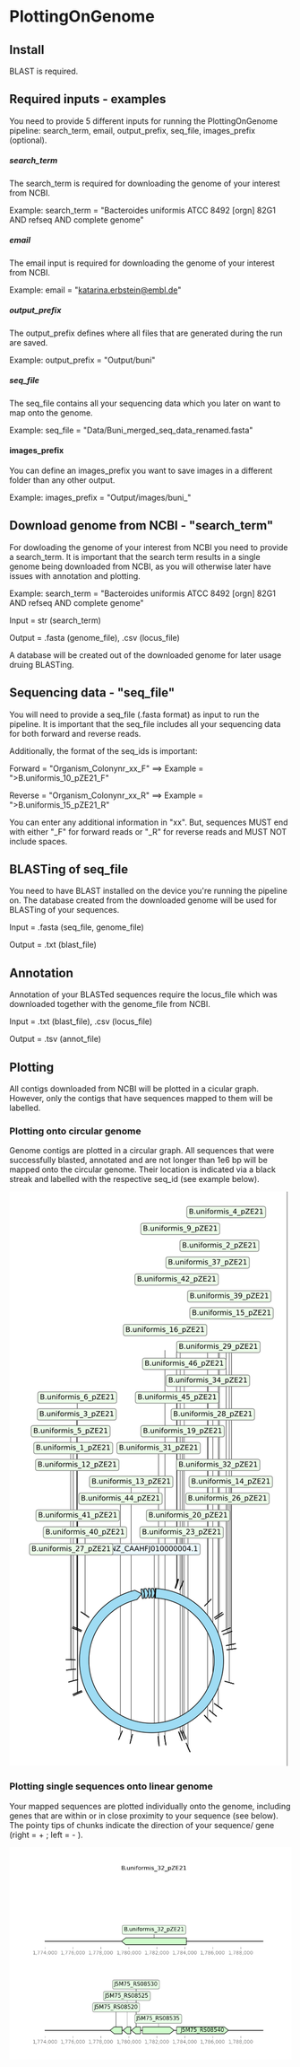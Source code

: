 
# PlottingOnGenome

## Install

BLAST is required.

## Required inputs - examples
You need to provide 5 different inputs for running the PlottingOnGenome pipeline: search_term, email, output_prefix, seq_file, images_prefix (optional). 

##### search_term
The search_term is required for downloading the genome of your interest from NCBI.

Example: search_term = "Bacteroides uniformis ATCC 8492 [orgn] 82G1 AND refseq AND complete genome"

##### email
The email input is required for downloading the genome of your interest from NCBI.

Example: email = "katarina.erbstein@embl.de"

##### output_prefix
The output_prefix defines where all files that are generated during the run are saved.

Example: output_prefix = "Output/buni"

##### seq_file
The seq_file contains all your sequencing data which you later on want to map onto the genome.

Example: seq_file = "Data/Buni_merged_seq_data_renamed.fasta"

#### images_prefix
You can define an images_prefix you want to save images in a different folder than any other output.

Example: images_prefix = "Output/images/buni_"

## Download genome from NCBI - "search_term"
For dowloading the genome of your interest from NCBI you need to provide a search_term. It is important that the search term results in a single genome being downloaded from NCBI, as you will otherwise later have issues with annotation and plotting.

Example: search_term = "Bacteroides uniformis ATCC 8492 [orgn] 82G1 AND refseq AND complete genome"

Input = str (search_term)

Output = .fasta (genome_file), .csv (locus_file)

A database will be created out of the downloaded genome for later usage druing BLASTing.

## Sequencing data - "seq_file"
You will need to provide a seq_file (.fasta format) as input to run the pipeline. It is important that the seq_file includes all your sequencing data for both forward and reverse reads.                                                                                                                                                                                

Additionally, the format of the seq_ids is important: 

Forward = "Organism_Colonynr_xx_F"   ⟹   Example = ">B.uniformis_10_pZE21_F"

Reverse = "Organism_Colonynr_xx_R"   ⟹   Example = ">B.uniformis_15_pZE21_R"   

You can enter any additional information in "xx". But, sequences MUST end with either "_F" for forward reads or "_R" for reverse reads and MUST NOT include spaces.

## BLASTing of seq_file
You need to have BLAST installed on the device you're running the pipeline on. The database created from the downloaded genome will be used for BLASTing of your sequences. 

Input = .fasta (seq_file, genome_file)

Output = .txt (blast_file)

## Annotation
Annotation of your BLASTed sequences require the locus_file which was downloaded together with the genome_file from NCBI. 

Input = .txt (blast_file), .csv (locus_file)

Output = .tsv (annot_file)

## Plotting
All contigs downloaded from NCBI will be plotted in a cicular graph. However, only the contigs that have sequences mapped to them will be labelled. 
### Plotting onto circular genome
Genome contigs are plotted in a circular graph. All sequences that were successfully blasted, annotated and are not longer than 1e6 bp will be mapped onto the circular genome. Their location is indicated via a black streak and labelled with the respective seq_id (see example below). 

![B.uni mapped to genome](examples/B.uni_mapped_to_genome.png)

### Plotting single sequences onto linear genome 
Your mapped sequences are plotted individually onto the genome, including genes that are within or in close proximity to your sequence (see below). The pointy tips of chunks indicate the direction of your sequence/ gene (right = + ; left = - ).

![B.uni Colony 32 mapped to genome](examples/B.uniformis_32_pZE21_mapped_to_genome.png)



